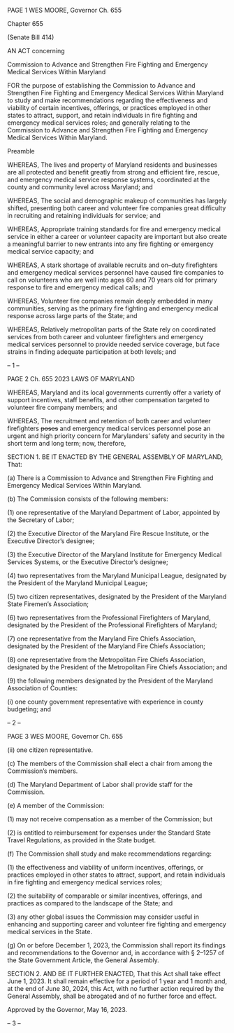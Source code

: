 PAGE 1
WES MOORE, Governor Ch. 655

Chapter 655

(Senate Bill 414)

AN ACT concerning

Commission to Advance and Strengthen Fire Fighting and Emergency Medical
Services Within Maryland

FOR the purpose of establishing the Commission to Advance and Strengthen Fire Fighting
and Emergency Medical Services Within Maryland to study and make
recommendations regarding the effectiveness and viability of certain incentives,
offerings, or practices employed in other states to attract, support, and retain
individuals in fire fighting and emergency medical services roles; and generally
relating to the Commission to Advance and Strengthen Fire Fighting and Emergency
Medical Services Within Maryland.

Preamble

WHEREAS, The lives and property of Maryland residents and businesses are all
protected and benefit greatly from strong and efficient fire, rescue, and emergency medical
service response systems, coordinated at the county and community level across Maryland;
and

WHEREAS, The social and demographic makeup of communities has largely shifted,
presenting both career and volunteer fire companies great difficulty in recruiting and
retaining individuals for service; and

WHEREAS, Appropriate training standards for fire and emergency medical service
in either a career or volunteer capacity are important but also create a meaningful barrier
to new entrants into any fire fighting or emergency medical service capacity; and

WHEREAS, A stark shortage of available recruits and on–duty firefighters and
emergency medical services personnel have caused fire companies to call on volunteers who
are well into ages 60 and 70 years old for primary response to fire and emergency medical
calls; and

WHEREAS, Volunteer fire companies remain deeply embedded in many
communities, serving as the primary fire fighting and emergency medical response across
large parts of the State; and

WHEREAS, Relatively metropolitan parts of the State rely on coordinated services
from both career and volunteer firefighters and emergency medical services personnel to
provide needed service coverage, but face strains in finding adequate participation at both
levels; and

– 1 –

PAGE 2
Ch. 655 2023 LAWS OF MARYLAND

WHEREAS, Maryland and its local governments currently offer a variety of support
incentives, staff benefits, and other compensation targeted to volunteer fire company
members; and

WHEREAS, The recruitment and retention of both career and volunteer firefighters
~~poses~~ and emergency medical services personnel pose an urgent and high priority concern
for Marylanders’ safety and security in the short term and long term; now, therefore,

SECTION 1. BE IT ENACTED BY THE GENERAL ASSEMBLY OF MARYLAND,
That:

(a) There is a Commission to Advance and Strengthen Fire Fighting and
Emergency Medical Services Within Maryland.

(b) The Commission consists of the following members:

(1) one representative of the Maryland Department of Labor, appointed by
the Secretary of Labor;

(2) the Executive Director of the Maryland Fire Rescue Institute, or the
Executive Director’s designee;

(3) the Executive Director of the Maryland Institute for Emergency
Medical Services Systems, or the Executive Director’s designee;

(4) two representatives from the Maryland Municipal League, designated
by the President of the Maryland Municipal League;

(5) two citizen representatives, designated by the President of the
Maryland State Firemen’s Association;

(6) two representatives from the Professional Firefighters of Maryland,
designated by the President of the Professional Firefighters of Maryland;

(7) one representative from the Maryland Fire Chiefs Association,
designated by the President of the Maryland Fire Chiefs Association;

(8) one representative from the Metropolitan Fire Chiefs Association,
designated by the President of the Metropolitan Fire Chiefs Association; and

(9) the following members designated by the President of the Maryland
Association of Counties:

(i) one county government representative with experience in county
budgeting; and

– 2 –

PAGE 3
WES MOORE, Governor Ch. 655

(ii) one citizen representative.

(c) The members of the Commission shall elect a chair from among the
Commission’s members.

(d) The Maryland Department of Labor shall provide staff for the Commission.

(e) A member of the Commission:

(1) may not receive compensation as a member of the Commission; but

(2) is entitled to reimbursement for expenses under the Standard State
Travel Regulations, as provided in the State budget.

(f) The Commission shall study and make recommendations regarding:

(1) the effectiveness and viability of uniform incentives, offerings, or
practices employed in other states to attract, support, and retain individuals in fire fighting
and emergency medical services roles;

(2) the suitability of comparable or similar incentives, offerings, and
practices as compared to the landscape of the State; and

(3) any other global issues the Commission may consider useful in
enhancing and supporting career and volunteer fire fighting and emergency medical
services in the State.

(g) On or before December 1, 2023, the Commission shall report its findings and
recommendations to the Governor and, in accordance with § 2–1257 of the State
Government Article, the General Assembly.

SECTION 2. AND BE IT FURTHER ENACTED, That this Act shall take effect June
1, 2023. It shall remain effective for a period of 1 year and 1 month and, at the end of June
30, 2024, this Act, with no further action required by the General Assembly, shall be
abrogated and of no further force and effect.

Approved by the Governor, May 16, 2023.

– 3 –